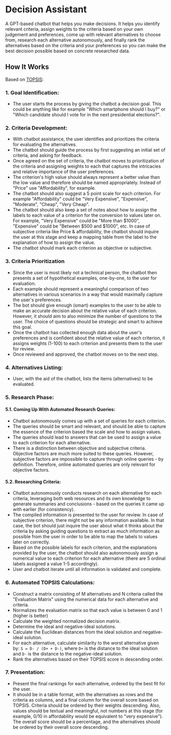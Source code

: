 # Decision Assistant

A GPT-based chatbot that helps you make decisions. It helps you identify relevant criteria, assign weights to the criteria based on your own judgement and preferences, come up with relevant alternatives to choose from, research each alternative autonomously, and finally rank the alternatives based on the criteria and your preferences so you can make the best decision possible based on concrete researched data.

## How It Works

Based on [TOPSIS](https://robertsoczewica.medium.com/what-is-topsis-b05c50b3cd05):

### 1. **Goal Identification:**

- The user starts the process by giving the chatbot a decision goal. This could be anything like for example "Which
  smartphone should I buy?" or "Which candidate should I vote for in the next presidential elections?".

### 2. **Criteria Development:**

- With chatbot assistance, the user identifies and prioritizes the criteria for evaluating the alternatives.
- The chatbot should guide the process by first suggesting an initial set of criteria, and asking for feedback.
- Once agreed on the set of criteria, the chatbot moves to prioritization of the criteria and assigning weights to each
  that captures the intricacies and relative importance of the user preferences.
- The criterion's high value should always represent a better value than the low value and therefore should be named appropriately. Instead of "Price" use "Affordability", for example.
- The chatbot should also suggest a 5 point scale for each criterion. For example "Affordability" could be "Very Expensive", "Expensive", "Moderate", "Cheap", "Very Cheap".
- The chatbot should also keep a set of notes about how to assign the labels to each value of a criterion for the conversion to values later on. For example, "Very Expensive" could be "More than $1000", "Expensive" could be "Between $500 and $1000", etc. In case of subjective criteria like Price & affordability, the chatbot should inquire the user at this stage and keep a mapping table from the label to the explanation of how to assign the value.
- The chatbot should mark each criterion as objective or subjective.

### 3. **Criteria Prioritization**

- Since the user is most likely not a technical person, the chatbot then presents a set of hypothetical examples,
  one-by-one, to the user for evaluation.
- Each example should represent a meaningful comparison of two alternatives in various scenarios in a way that would
  maximally capture the user's preferences.
- The bot should give enough (smart) examples to the user to be able to make an accurate decision about the relative value of each
  criterion. However, it should aim to also minimize the number of questions to the user. The choice of questions should be strategic and smart to achieve this goal.
- Once the chatbot has collected enough data about the user's preferences and is confident about the relative value of
  each criterion, it assigns weights (1-100) to each criterion and presents them to the user for review.
- Once reviewed and approved, the chatbot moves on to the next step.

### 4. **Alternatives Listing:**

- User, with the aid of the chatbot, lists the items (alternatives) to be evaluated.

### 5. **Research Phase:**

#### 5.1. **Coming Up With Automated Research Queries:**

- Chatbot autonomously comes up with a set of queries for each criterion.
- The queries should be smart and relevant, and should be able to capture the essence of the criterion based the scale and how to assign values.
- The queries should lead to answers that can be used to assign a value to each criterion for each alternative.
- There is a distinction between objective and subjective criteria. Objective factors are much more suited to these queries. However, subjective factors are impossible to capture through online queries - by definition. Therefore, online automated queries are only relevant for objective factors.

#### 5.2. **Researching Criteria:**

- Chatbot autonomously conducts research on each alternative for each criteria, leveraging both web resources and
  its own knowledge to generate summaries and conclusions - based on the queries it came up with earlier (for consistency).
- The compiled information is presented to the user for review. In case of subjective criterion, there might not be any information available. In that case, the bot should just inquire the user about what it thinks about the criteria by asking guiding questions to extract as much information as possible from the user in order to be able to map the labels to values later on correctly.
- Based on the possible labels for each criterion, and the explanations provided by the user, the chatbot should also autonomously assign a numerical value to each criterion for each alternative (there are 5 ordinal labels assigned a value 1-5 accordingly).
- User and chatbot iterate until all information is validated and complete.

### 6. **Automated TOPSIS Calculations:**

- Construct a matrix consisting of M alternatives and N criteria called the "Evaluation Matrix" using the numerical data for each alternative and criteria.
- Normalizes the evaluation matrix so that each value is between 0 and 1 (higher is better)
- Calculate the weighted normalized decision matrix.
- Determine the ideal and negative-ideal solutions.
- Calculate the Euclidean distances from the ideal solution and negative-ideal solution.
- For each alternative, calculate similarity to the worst alternative given by: `S = D- / (D+ + D-)`, where `D+` is the
  distance to the ideal solution and `D-` is the distance to the negative-ideal solution.
- Rank the alternatives based on their TOPSIS score in descending order.

### 7. **Presentation:**
- Present the final rankings for each alternative, ordered by the best fit for the user.
- It should be in a table format, with the alternatives as rows and the criteria as columns, and a final column for the
  overall score based on TOPSIS. Criteria should be ordered by their weights descending. Also, values should be textual and meaningful, not numbers at this stage (for example, 0/10 in affordability would be equivalent to "very expensive"). The overall score should be a percentage, and the alternatives should be ordered by their overall score descending.